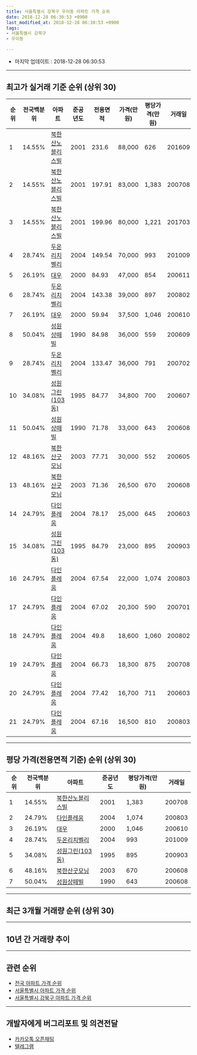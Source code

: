 ```yaml
---
title: 서울특별시 강북구 우이동 아파트 가격 순위
date: 2018-12-28 06:30:53 +0900
last_modified_at: 2018-12-28 06:30:53 +0900
tags:
- 서울특별시 강북구
- 우이동

---
```


* 마지막 업데이트 : 2018-12-28 06:30:53

---

## 최고가 실거래 기준 순위 (상위 30)


|순위|전국백분위|아파트|준공년도|전용면적|가격(만원)|평당가격(만원)|거래일|
|---|---|---|---|---|---|---|---|
|1|14.55%|[북한산노블리스빌](https://search.naver.com/search.naver?query=%EC%84%9C%EC%9A%B8%ED%8A%B9%EB%B3%84%EC%8B%9C+%EA%B0%95%EB%B6%81%EA%B5%AC+%EC%9A%B0%EC%9D%B4%EB%8F%99+%EB%B6%81%ED%95%9C%EC%82%B0%EB%85%B8%EB%B8%94%EB%A6%AC%EC%8A%A4%EB%B9%8C)|2001|231.6|88,000|626|201609|
|2|14.55%|[북한산노블리스빌](https://search.naver.com/search.naver?query=%EC%84%9C%EC%9A%B8%ED%8A%B9%EB%B3%84%EC%8B%9C+%EA%B0%95%EB%B6%81%EA%B5%AC+%EC%9A%B0%EC%9D%B4%EB%8F%99+%EB%B6%81%ED%95%9C%EC%82%B0%EB%85%B8%EB%B8%94%EB%A6%AC%EC%8A%A4%EB%B9%8C)|2001|197.91|83,000|1,383|200708|
|3|14.55%|[북한산노블리스빌](https://search.naver.com/search.naver?query=%EC%84%9C%EC%9A%B8%ED%8A%B9%EB%B3%84%EC%8B%9C+%EA%B0%95%EB%B6%81%EA%B5%AC+%EC%9A%B0%EC%9D%B4%EB%8F%99+%EB%B6%81%ED%95%9C%EC%82%B0%EB%85%B8%EB%B8%94%EB%A6%AC%EC%8A%A4%EB%B9%8C)|2001|199.96|80,000|1,221|201703|
|4|28.74%|[두온리치벨리](https://search.naver.com/search.naver?query=%EC%84%9C%EC%9A%B8%ED%8A%B9%EB%B3%84%EC%8B%9C+%EA%B0%95%EB%B6%81%EA%B5%AC+%EC%9A%B0%EC%9D%B4%EB%8F%99+%EB%91%90%EC%98%A8%EB%A6%AC%EC%B9%98%EB%B2%A8%EB%A6%AC)|2004|149.54|70,000|993|201009|
|5|26.19%|[대우](https://search.naver.com/search.naver?query=%EC%84%9C%EC%9A%B8%ED%8A%B9%EB%B3%84%EC%8B%9C+%EA%B0%95%EB%B6%81%EA%B5%AC+%EC%9A%B0%EC%9D%B4%EB%8F%99+%EB%8C%80%EC%9A%B0)|2000|84.93|47,000|854|200611|
|6|28.74%|[두온리치벨리](https://search.naver.com/search.naver?query=%EC%84%9C%EC%9A%B8%ED%8A%B9%EB%B3%84%EC%8B%9C+%EA%B0%95%EB%B6%81%EA%B5%AC+%EC%9A%B0%EC%9D%B4%EB%8F%99+%EB%91%90%EC%98%A8%EB%A6%AC%EC%B9%98%EB%B2%A8%EB%A6%AC)|2004|143.38|39,000|897|200802|
|7|26.19%|[대우](https://search.naver.com/search.naver?query=%EC%84%9C%EC%9A%B8%ED%8A%B9%EB%B3%84%EC%8B%9C+%EA%B0%95%EB%B6%81%EA%B5%AC+%EC%9A%B0%EC%9D%B4%EB%8F%99+%EB%8C%80%EC%9A%B0)|2000|59.94|37,500|1,046|200610|
|8|50.04%|[성원상떼빌](https://search.naver.com/search.naver?query=%EC%84%9C%EC%9A%B8%ED%8A%B9%EB%B3%84%EC%8B%9C+%EA%B0%95%EB%B6%81%EA%B5%AC+%EC%9A%B0%EC%9D%B4%EB%8F%99+%EC%84%B1%EC%9B%90%EC%83%81%EB%96%BC%EB%B9%8C)|1990|84.98|36,000|559|200609|
|9|28.74%|[두온리치벨리](https://search.naver.com/search.naver?query=%EC%84%9C%EC%9A%B8%ED%8A%B9%EB%B3%84%EC%8B%9C+%EA%B0%95%EB%B6%81%EA%B5%AC+%EC%9A%B0%EC%9D%B4%EB%8F%99+%EB%91%90%EC%98%A8%EB%A6%AC%EC%B9%98%EB%B2%A8%EB%A6%AC)|2004|133.47|36,000|791|200702|
|10|34.08%|[성원그린(103동)](https://search.naver.com/search.naver?query=%EC%84%9C%EC%9A%B8%ED%8A%B9%EB%B3%84%EC%8B%9C+%EA%B0%95%EB%B6%81%EA%B5%AC+%EC%9A%B0%EC%9D%B4%EB%8F%99+%EC%84%B1%EC%9B%90%EA%B7%B8%EB%A6%B0%28103%EB%8F%99%29)|1995|84.77|34,800|700|200607|
|11|50.04%|[성원상떼빌](https://search.naver.com/search.naver?query=%EC%84%9C%EC%9A%B8%ED%8A%B9%EB%B3%84%EC%8B%9C+%EA%B0%95%EB%B6%81%EA%B5%AC+%EC%9A%B0%EC%9D%B4%EB%8F%99+%EC%84%B1%EC%9B%90%EC%83%81%EB%96%BC%EB%B9%8C)|1990|71.78|33,000|643|200608|
|12|48.16%|[북한산굿모닝](https://search.naver.com/search.naver?query=%EC%84%9C%EC%9A%B8%ED%8A%B9%EB%B3%84%EC%8B%9C+%EA%B0%95%EB%B6%81%EA%B5%AC+%EC%9A%B0%EC%9D%B4%EB%8F%99+%EB%B6%81%ED%95%9C%EC%82%B0%EA%B5%BF%EB%AA%A8%EB%8B%9D)|2003|77.71|30,000|552|200605|
|13|48.16%|[북한산굿모닝](https://search.naver.com/search.naver?query=%EC%84%9C%EC%9A%B8%ED%8A%B9%EB%B3%84%EC%8B%9C+%EA%B0%95%EB%B6%81%EA%B5%AC+%EC%9A%B0%EC%9D%B4%EB%8F%99+%EB%B6%81%ED%95%9C%EC%82%B0%EA%B5%BF%EB%AA%A8%EB%8B%9D)|2003|71.36|26,500|670|200608|
|14|24.79%|[다인플레움](https://search.naver.com/search.naver?query=%EC%84%9C%EC%9A%B8%ED%8A%B9%EB%B3%84%EC%8B%9C+%EA%B0%95%EB%B6%81%EA%B5%AC+%EC%9A%B0%EC%9D%B4%EB%8F%99+%EB%8B%A4%EC%9D%B8%ED%94%8C%EB%A0%88%EC%9B%80)|2004|78.17|25,000|645|200603|
|15|34.08%|[성원그린(103동)](https://search.naver.com/search.naver?query=%EC%84%9C%EC%9A%B8%ED%8A%B9%EB%B3%84%EC%8B%9C+%EA%B0%95%EB%B6%81%EA%B5%AC+%EC%9A%B0%EC%9D%B4%EB%8F%99+%EC%84%B1%EC%9B%90%EA%B7%B8%EB%A6%B0%28103%EB%8F%99%29)|1995|84.79|23,000|895|200903|
|16|24.79%|[다인플레움](https://search.naver.com/search.naver?query=%EC%84%9C%EC%9A%B8%ED%8A%B9%EB%B3%84%EC%8B%9C+%EA%B0%95%EB%B6%81%EA%B5%AC+%EC%9A%B0%EC%9D%B4%EB%8F%99+%EB%8B%A4%EC%9D%B8%ED%94%8C%EB%A0%88%EC%9B%80)|2004|67.54|22,000|1,074|200803|
|17|24.79%|[다인플레움](https://search.naver.com/search.naver?query=%EC%84%9C%EC%9A%B8%ED%8A%B9%EB%B3%84%EC%8B%9C+%EA%B0%95%EB%B6%81%EA%B5%AC+%EC%9A%B0%EC%9D%B4%EB%8F%99+%EB%8B%A4%EC%9D%B8%ED%94%8C%EB%A0%88%EC%9B%80)|2004|67.02|20,300|590|200701|
|18|24.79%|[다인플레움](https://search.naver.com/search.naver?query=%EC%84%9C%EC%9A%B8%ED%8A%B9%EB%B3%84%EC%8B%9C+%EA%B0%95%EB%B6%81%EA%B5%AC+%EC%9A%B0%EC%9D%B4%EB%8F%99+%EB%8B%A4%EC%9D%B8%ED%94%8C%EB%A0%88%EC%9B%80)|2004|49.8|18,600|1,060|200802|
|19|24.79%|[다인플레움](https://search.naver.com/search.naver?query=%EC%84%9C%EC%9A%B8%ED%8A%B9%EB%B3%84%EC%8B%9C+%EA%B0%95%EB%B6%81%EA%B5%AC+%EC%9A%B0%EC%9D%B4%EB%8F%99+%EB%8B%A4%EC%9D%B8%ED%94%8C%EB%A0%88%EC%9B%80)|2004|66.73|18,300|875|200708|
|20|24.79%|[다인플레움](https://search.naver.com/search.naver?query=%EC%84%9C%EC%9A%B8%ED%8A%B9%EB%B3%84%EC%8B%9C+%EA%B0%95%EB%B6%81%EA%B5%AC+%EC%9A%B0%EC%9D%B4%EB%8F%99+%EB%8B%A4%EC%9D%B8%ED%94%8C%EB%A0%88%EC%9B%80)|2004|77.42|16,700|711|200603|
|21|24.79%|[다인플레움](https://search.naver.com/search.naver?query=%EC%84%9C%EC%9A%B8%ED%8A%B9%EB%B3%84%EC%8B%9C+%EA%B0%95%EB%B6%81%EA%B5%AC+%EC%9A%B0%EC%9D%B4%EB%8F%99+%EB%8B%A4%EC%9D%B8%ED%94%8C%EB%A0%88%EC%9B%80)|2004|67.16|16,500|810|200803|


---

## 평당 가격(전용면적 기준) 순위 (상위 30)


|순위|전국백분위|아파트|준공년도|평당가격(만원)|거래일|
|---|---|---|---|---|---|
|1|14.55%|[북한산노블리스빌](https://search.naver.com/search.naver?query=%EC%84%9C%EC%9A%B8%ED%8A%B9%EB%B3%84%EC%8B%9C+%EA%B0%95%EB%B6%81%EA%B5%AC+%EC%9A%B0%EC%9D%B4%EB%8F%99+%EB%B6%81%ED%95%9C%EC%82%B0%EB%85%B8%EB%B8%94%EB%A6%AC%EC%8A%A4%EB%B9%8C)|2001|1,383|200708|
|2|24.79%|[다인플레움](https://search.naver.com/search.naver?query=%EC%84%9C%EC%9A%B8%ED%8A%B9%EB%B3%84%EC%8B%9C+%EA%B0%95%EB%B6%81%EA%B5%AC+%EC%9A%B0%EC%9D%B4%EB%8F%99+%EB%8B%A4%EC%9D%B8%ED%94%8C%EB%A0%88%EC%9B%80)|2004|1,074|200803|
|3|26.19%|[대우](https://search.naver.com/search.naver?query=%EC%84%9C%EC%9A%B8%ED%8A%B9%EB%B3%84%EC%8B%9C+%EA%B0%95%EB%B6%81%EA%B5%AC+%EC%9A%B0%EC%9D%B4%EB%8F%99+%EB%8C%80%EC%9A%B0)|2000|1,046|200610|
|4|28.74%|[두온리치벨리](https://search.naver.com/search.naver?query=%EC%84%9C%EC%9A%B8%ED%8A%B9%EB%B3%84%EC%8B%9C+%EA%B0%95%EB%B6%81%EA%B5%AC+%EC%9A%B0%EC%9D%B4%EB%8F%99+%EB%91%90%EC%98%A8%EB%A6%AC%EC%B9%98%EB%B2%A8%EB%A6%AC)|2004|993|201009|
|5|34.08%|[성원그린(103동)](https://search.naver.com/search.naver?query=%EC%84%9C%EC%9A%B8%ED%8A%B9%EB%B3%84%EC%8B%9C+%EA%B0%95%EB%B6%81%EA%B5%AC+%EC%9A%B0%EC%9D%B4%EB%8F%99+%EC%84%B1%EC%9B%90%EA%B7%B8%EB%A6%B0%28103%EB%8F%99%29)|1995|895|200903|
|6|48.16%|[북한산굿모닝](https://search.naver.com/search.naver?query=%EC%84%9C%EC%9A%B8%ED%8A%B9%EB%B3%84%EC%8B%9C+%EA%B0%95%EB%B6%81%EA%B5%AC+%EC%9A%B0%EC%9D%B4%EB%8F%99+%EB%B6%81%ED%95%9C%EC%82%B0%EA%B5%BF%EB%AA%A8%EB%8B%9D)|2003|670|200608|
|7|50.04%|[성원상떼빌](https://search.naver.com/search.naver?query=%EC%84%9C%EC%9A%B8%ED%8A%B9%EB%B3%84%EC%8B%9C+%EA%B0%95%EB%B6%81%EA%B5%AC+%EC%9A%B0%EC%9D%B4%EB%8F%99+%EC%84%B1%EC%9B%90%EC%83%81%EB%96%BC%EB%B9%8C)|1990|643|200608|


---

## 최근 3개월 거래량 순위 (상위 30)


<div style="width:100%;">
    <canvas id="deal_count_ranking" height="250"></canvas>
</div>


<script>
new Chart(document.getElementById("deal_count_ranking"), {
    type: 'horizontalBar',
    data: {
        labels: ['성원상떼빌', '북한산굿모닝'],
        datasets: [{
            label: '실거래 수',
            data: [4, 1],
            borderColor: "rgba(255, 0, 128, 1)",
            backgroundColor: "rgba(255, 0, 128, 0.5)",
            fill: false,
        }]
    },
    options: {
        responsive: true,
        title: {
            display: true,
            text: '최근 3개월 거래량 순위'
        },
        tooltips: {
            mode: 'index',
            intersect: false,
            callbacks: {
                title: function(tooltipItems, data) {
                    return "실거래 수:";
                },
                label: function(tooltipItem, data) {
                    return data.labels[tooltipItem.index] + ": " + tooltipItem.xLabel;
                }
            }
        },
        hover: {
            mode: 'nearest',
            intersect: true
        },
        scales: {
            xAxes: [{
                display: true,
                scaleLabel: {
                    display: true,
                    labelString: '실거래 수'
                },
                ticks: {
                    suggestedMin: 0,
                }
            }],
            yAxes: [{
                display: true,
                ticks: {
                    autoSkip: false,
                    callback: function(value, index, values) {
                        if (value.length > 15)
                            return value.substr(0, 13) + "...";
                        else
                            return value;
                    }
                },
                scaleLabel: {
                    display: false,
                }
            }]
        }
    }
});

</script>


---

## 10년 간 거래량 추이


<div style="width:100%;">
    <canvas id="deal_progress" height="250"></canvas>
</div>

<script>
new Chart(document.getElementById("deal_progress"), {
    type: 'line',
    data: {
        labels: ['200812','200901','200902','200903','200904','200905','200906','200907','200908','200909','200910','200911','200912','201001','201002','201003','201004','201005','201006','201007','201008','201009','201010','201011','201012','201101','201102','201103','201104','201105','201106','201107','201108','201109','201110','201111','201112','201201','201202','201203','201204','201205','201206','201207','201208','201209','201210','201211','201212','201301','201302','201303','201304','201305','201306','201307','201308','201309','201310','201311','201312','201401','201402','201403','201404','201405','201406','201407','201408','201409','201410','201411','201412','201501','201502','201503','201504','201505','201506','201507','201508','201509','201510','201511','201512','201601','201602','201603','201604','201605','201606','201607','201608','201609','201610','201611','201612','201701','201702','201703','201704','201705','201706','201707','201708','201709','201710','201711','201712','201801','201802','201803','201804','201805','201806','201807','201808','201809','201810','201811','201812'],
        datasets: [{
            label: '실거래 수',
            pointRadius: 1,
            data: [0, 0, 0, 2, 1, 0, 0, 0, 1, 5, 1, 1, 1, 0, 2, 1, 2, 0, 1, 0, 0, 1, 0, 1, 0, 3, 1, 2, 0, 1, 1, 3, 0, 1, 2, 0, 0, 0, 0, 0, 1, 1, 2, 0, 2, 1, 1, 0, 1, 0, 0, 0, 0, 1, 1, 0, 4, 5, 3, 4, 2, 0, 1, 1, 4, 1, 1, 2, 3, 1, 3, 3, 0, 3, 1, 4, 2, 3, 2, 5, 4, 4, 5, 3, 3, 6, 0, 2, 5, 1, 9, 2, 1, 5, 9, 1, 2, 1, 5, 5, 4, 6, 5, 3, 0, 2, 3, 7, 3, 2, 3, 3, 2, 3, 0, 3, 5, 7, 4, 1, 0],
            borderColor: "rgba(255, 201, 14, 1)",
            backgroundColor: "rgba(255, 201, 14, 0.5)",
            fill: true,
        }]
    },
    options: {
        responsive: true,
        title: {
            display: true,
            text: '10년간 거래량 추이'
        },
        tooltips: {
            mode: 'index',
            intersect: false,
        },
        hover: {
            mode: 'nearest',
            intersect: true
        },
        scales: {
            xAxes: [{
                display: true,
                scaleLabel: {
                    display: true,
                    labelString: '년/월'
                }
            }],
            yAxes: [{
                display: true,
                ticks: {
                    suggestedMin: 0,
                },
                scaleLabel: {
                    display: true,
                    labelString: '실거래 수'
                }
            }]
        }
    }
});

</script>


---

## 관련 순위

- [전국 아파트 가격 순위](https://inasie.github.io/apt-ranking/전국)
- [서울특별시 아파트 가격 순위](https://inasie.github.io/apt-ranking/서울특별시)
- [서울특별시 강북구 아파트 가격 순위](https://inasie.github.io/apt-ranking/서울특별시-강북구)


---

## 개발자에게 버그리포트 및 의견전달

- [카카오톡 오픈채팅](https://open.kakao.com/o/gLJUAP4)
- [텔레그램](https://t.me/inasie)


